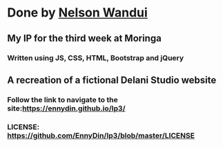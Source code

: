# Done by [Nelson Wandui](https://github.com/EnnyDin)
## My IP for the third week at Moringa 
### Written using JS, CSS, HTML, Bootstrap and jQuery
## A recreation of a fictional Delani Studio website
### Follow the link to navigate to the site:https://ennydin.github.io/Ip3/
### LICENSE: https://github.com/EnnyDin/Ip3/blob/master/LICENSE
